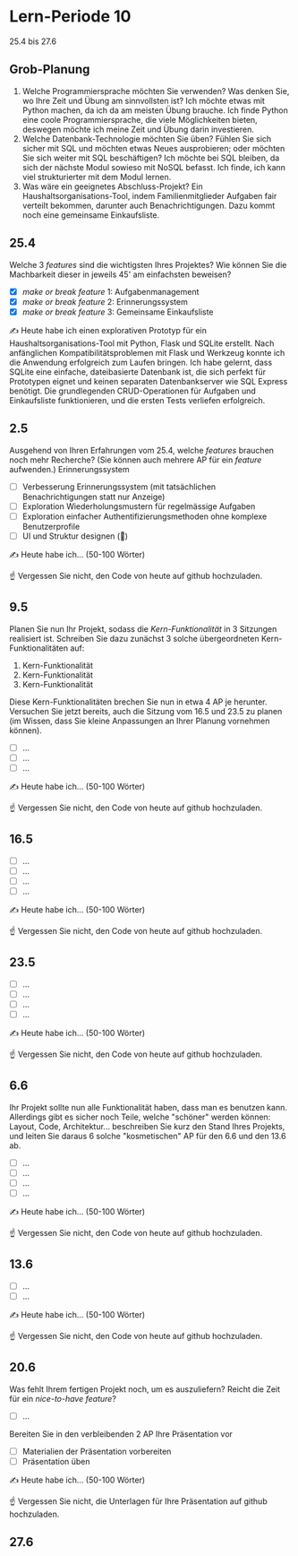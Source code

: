 # Lern-Periode 10

25.4 bis 27.6

## Grob-Planung

1. Welche Programmiersprache möchten Sie verwenden? Was denken Sie, wo Ihre Zeit und Übung am sinnvollsten ist?
   Ich möchte etwas mit Python machen, da ich da am meisten Übung brauche. Ich finde Python eine coole Programmiersprache, die viele Möglichkeiten bieten, deswegen möchte ich meine Zeit und Übung darin investieren.
2. Welche Datenbank-Technologie möchten Sie üben? Fühlen Sie sich sicher mit SQL und möchten etwas Neues ausprobieren; oder möchten Sie sich weiter mit SQL beschäftigen?
   Ich möchte bei SQL bleiben, da sich der nächste Modul sowieso mit NoSQL befasst. Ich finde, ich kann viel strukturierter mit dem Modul lernen.
3. Was wäre ein geeignetes Abschluss-Projekt?
   Ein Haushaltsorganisations-Tool, indem Familienmitglieder Aufgaben fair verteilt bekommen, darunter auch Benachrichtigungen. Dazu kommt noch eine gemeinsame Einkaufsliste.

## 25.4

Welche 3 *features* sind die wichtigsten Ihres Projektes? Wie können Sie die Machbarkeit dieser in jeweils 45' am einfachsten beweisen?

- [x] *make or break feature* 1: Aufgabenmanagement
- [x] *make or break feature* 2: Erinnerungssystem
- [x] *make or break feature* 3: Gemeinsame Einkaufsliste

✍️ Heute habe ich einen explorativen Prototyp für ein Haushaltsorganisations-Tool mit Python, Flask und SQLite erstellt. Nach anfänglichen Kompatibilitätsproblemen mit Flask und Werkzeug konnte ich die Anwendung erfolgreich zum Laufen bringen. Ich habe gelernt, dass SQLite eine einfache, dateibasierte Datenbank ist, die sich perfekt für Prototypen eignet und keinen separaten Datenbankserver wie SQL Express benötigt. Die grundlegenden CRUD-Operationen für Aufgaben und Einkaufsliste funktionieren, und die ersten Tests verliefen erfolgreich.

## 2.5

Ausgehend von Ihren Erfahrungen vom 25.4, welche *features* brauchen noch mehr Recherche? (Sie können auch mehrere AP für ein *feature* aufwenden.)
Erinnerungssystem

- [ ] Verbesserung Erinnerungssystem (mit tatsächlichen Benachrichtigungen statt nur Anzeige)
- [ ] Exploration Wiederholungsmustern für regelmässige Aufgaben
- [ ] Exploration einfacher Authentifizierungsmethoden ohne komplexe Benutzerprofile
- [ ] UI und Struktur designen (📵)

✍️ Heute habe ich... (50-100 Wörter)

☝️ Vergessen Sie nicht, den Code von heute auf github hochzuladen.

## 9.5

Planen Sie nun Ihr Projekt, sodass die *Kern-Funktionalität* in 3 Sitzungen realisiert ist. Schreiben Sie dazu zunächst 3 solche übergeordneten Kern-Funktionalitäten auf: 

1. Kern-Funktionalität
2. Kern-Funktionalität
3. Kern-Funktionalität

Diese Kern-Funktionalitäten brechen Sie nun in etwa 4 AP je herunter. Versuchen Sie jetzt bereits, auch die Sitzung vom 16.5 und 23.5 zu planen (im Wissen, dass Sie kleine Anpassungen an Ihrer Planung vornehmen können).

- [ ] ...
- [ ] ...
- [ ] ...

✍️ Heute habe ich... (50-100 Wörter)

☝️  Vergessen Sie nicht, den Code von heute auf github hochzuladen.

## 16.5

- [ ] ...
- [ ] ...
- [ ] ...
- [ ] ...

✍️ Heute habe ich... (50-100 Wörter)

☝️  Vergessen Sie nicht, den Code von heute auf github hochzuladen.

## 23.5

- [ ] ...
- [ ] ...
- [ ] ...
- [ ] ...

✍️ Heute habe ich... (50-100 Wörter)

☝️  Vergessen Sie nicht, den Code von heute auf github hochzuladen.

## 6.6

Ihr Projekt sollte nun alle Funktionalität haben, dass man es benutzen kann. Allerdings gibt es sicher noch Teile, welche "schöner" werden können: Layout, Code, Architektur... beschreiben Sie kurz den Stand Ihres Projekts, und leiten Sie daraus 6 solche "kosmetischen" AP für den 6.6 und den 13.6 ab.

- [ ] ...
- [ ] ...
- [ ] ...
- [ ] ...

✍️ Heute habe ich... (50-100 Wörter)

☝️  Vergessen Sie nicht, den Code von heute auf github hochzuladen.

## 13.6

- [ ] ...
- [ ] ...

✍️ Heute habe ich... (50-100 Wörter)

☝️  Vergessen Sie nicht, den Code von heute auf github hochzuladen.

## 20.6

Was fehlt Ihrem fertigen Projekt noch, um es auszuliefern? Reicht die Zeit für ein *nice-to-have feature*?

- [ ] ...

Bereiten Sie in den verbleibenden 2 AP Ihre Präsentation vor

- [ ] Materialien der Präsentation vorbereiten
- [ ] Präsentation üben

✍️ Heute habe ich... (50-100 Wörter)

☝️  Vergessen Sie nicht, die Unterlagen für Ihre Präsentation auf github hochzuladen.

## 27.6
